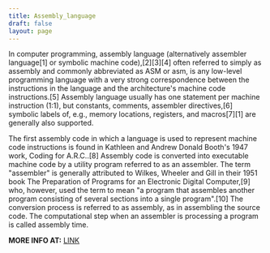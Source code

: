 ```yaml
---
title: Assembly_language
draft: false
layout: page
---
```

In computer programming,  assembly language (alternatively assembler language[1] or symbolic machine code),[2][3][4] often referred to simply as assembly and commonly abbreviated as ASM or asm, is any low-level programming language with a very strong correspondence between the instructions in the language and the architecture's machine code instructions.[5] Assembly language usually has one statement per machine instruction (1:1), but  constants, comments, assembler directives,[6] symbolic labels of, e.g., memory locations, registers, and macros[7][1] are generally also supported.

The first assembly code in which a language is used to represent machine code instructions is found in Kathleen and Andrew Donald Booth's 1947 work, Coding for A.R.C..[8] Assembly code is converted into executable machine code by a utility program referred to as an assembler. The term "assembler" is generally attributed to Wilkes, Wheeler and Gill in their 1951 book The Preparation of Programs for an Electronic Digital Computer,[9] who, however, used the term to mean "a program that assembles another program consisting of several sections into a single program".[10] The conversion process is referred to as assembly, as in assembling the source code. The computational step when an assembler is processing a program is called assembly time.


**MORE INFO AT:** [LINK](https://en.wikipedia.org/wiki/Assembly_language)
